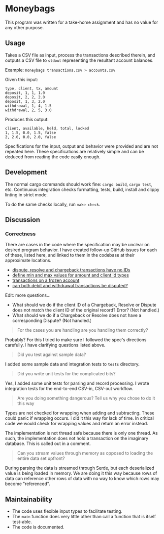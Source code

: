 
# Moneybags

This program was written for a take-home assignment and has no value for any other purpose.

## Usage

Takes a CSV file as input, process the transactions described therein, and outputs a CSV file to `stdout` representing
the resultant account balances.

Example: `moneybags transactions.csv > accounts.csv`

Given this input:

```csv
type, client, tx, amount
deposit, 1, 1, 1.0
deposit, 2, 2, 2.0
deposit, 1, 3, 2.0
withdrawal, 1, 4, 1.5
withdrawal, 2, 5, 3.0
```

Produces this output:

```csv
client, available, held, total, locked
1, 1.5, 0.0, 1.5, false
2, 2.0, 0.0, 2.0, false
```

Specifications for the input, output and behavior were provided and are not repeated here.
These specifications are relatively simple and can be deduced from reading the code easily enough.

## Development

The normal cargo commands should work fine: `cargo build`, `cargo test`, etc.
Continuous integration checks formatting, tests, build, install and clippy linting in strict mode.

To do the same checks locally, run `make check`.

## Discussion

### Correctness

There are cases in the code where the specification may be unclear on desired program behavior.
I have created follow-up GitHub issues for each of these, listed here,
and linked to them in the codebase at their approximate locations.
- [dispute, resolve and chargeback transactions have no IDs](https://github.com/webern/moneybags/issues/2)
- [define min and max values for amount and client id types](https://github.com/webern/moneybags/issues/3)
- [transactions on a frozen account](https://github.com/webern/moneybags/issues/4)
- [can both debit and withdrawal transactions be disputed?](https://github.com/webern/moneybags/issues/5)

Edit: more questions...
- What should we do if the client ID of a Chargeback, Resolve or Dispute does not match the client ID of the original 
  record? Error? (Not handled.)
- What should we do if a Chargeback or Resolve does not have a corresponding Dispute? (Not handled.)

> For the cases you are handling are you handling them correctly?

Probably?
For this I tried to make sure I followed the spec's directions carefully.
I have clarifying questions listed above.

> Did you test against sample data?

I added some sample data and integration tests to `tests` directory.

> Did you write unit tests for the complicated bits?

Yes, I added some unit tests for parsing and record processing.
I wrote integration tests for the end-to-end CSV-in, CSV-out workflow.

> Are you doing something dangerous? Tell us why you chose to do it this way

Types are not checked for wrapping when adding and subtracting.
These could panic if wrapping occurs.
I did it this way for lack of time.
In critical code we would check for wrapping values and return an error instead.

The implementation is not thread safe because there is only one thread.
As such, the implementation does not hold a transaction on the imaginary database.
This is called out in a comment.

> Can you stream values through memory as opposed to loading the entire data set upfront?

During parsing the data is streamed through Serde, but each deserialized value is being loaded in memory.
We are doing it this way because rows of data can reference other rows of data with no way to know which rows may become
"referenced".

## Maintainability

- The code uses flexible input types to facilitate testing.
- The `main` function does very little other than call a function that is itself test-able.
- The code is documented.
